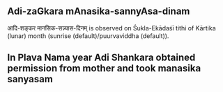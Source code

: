 ## Adi-zaGkara mAnasika-sannyAsa-dinam

आदि-शङ्कर मानसिक-सन्न्यास-दिनम् is observed on Śukla-Ekādaśī tithi of Kārtika (lunar) month (sunrise (default)/puurvaviddha (default)).

In Plava Nama year Adi Shankara obtained permission from mother and took manasika sanyasam
---
